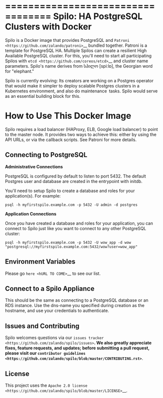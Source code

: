 ==================================
Spilo: HA PostgreSQL Clusters with Docker
==================================

Spilo is a Docker image that provides PostgreSQL and `Patroni <https://github.com/zalando/patroni>`__ bundled together. Patroni is a template for PostgreSQL HA. Multiple Spilos can create a resilient High Available PostgreSQL cluster. For this, you'll need to start all participating Spilos with `etcd <https://github.com/coreos/etcd>`__ and cluster name parameters. Spilo's name derives from სპილო [spiːlɒ], the Georgian word for "elephant."  

Spilo is currently evolving: Its creators are working on a Postgres operator that would make it simpler to deploy scalable Postgres clusters in a Kubernetes environment, and also do maintenance tasks. Spilo would serve as an essential building block for this.

How to Use This Docker Image
============================

Spilo requires a load balancer (HAProxy, ELB, Google load balancer) to point to the master node. It provides two ways to achieve this: either by using the API URLs, or via the callback scripts. See Patroni for more details.

Connecting to PostgreSQL
------------------------
**Administrative Connections**

PostgreSQL is configured by default to listen to port 5432. The default Postgres user and database are created in the entrypoint with initdb.

You'll need to setup Spilo to create a database and roles for your application(s). For example:

    psql -h myfirstspilo.example.com -p 5432 -U admin -d postgres

**Application Connections**

Once you have created a database and roles for your application, you can connect to Spilo just like you want to connect to any other PostgreSQL cluster:

    psql -h myfirstspilo.example.com -p 5432 -U wow_app -d wow
    "postgresql://myfirstspilo.example.com:5432/wow?user=wow_app"

Environment Variables
---------------------

Please go `here <hURL TO COME>`__ to see our list.

Connect to a Spilo Appliance
--------------------------------

This should be the same as connecting to a PostgreSQL database or an RDS instance. Use the dns-name you specified during creation as the hostname, and use your credentials to authenticate.

Issues and Contributing
-----------------------

Spilo welcomes questions via our `issues tracker <https://github.com/zalando/spilo/issues>`__. We also greatly appreciate fixes, feature requests, and updates; before submitting a pull request, please visit our `contributor guidelines <https://github.com/zalando/spilo/blob/master/CONTRIBUTING.rst>`__.

License
-------

This project uses the `Apache 2.0 license <https://github.com/zalando/spilo/blob/master/LICENSE>`__. 
